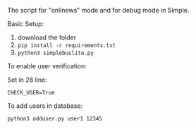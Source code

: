 The script for "onlinews" mode and for debug mode in Simple. 

Basic Setup:

1. download the folder
2. ```pip install -r requirements.txt```
3. ```python3 simplebuslite.py```

To enable user verification:

Set in 28 line:

```
CHECK_USER=True
```

To add users in database:

```
python3 adduser.py user1 12345    
```
